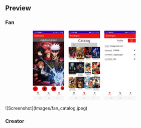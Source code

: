 
## Preview
### Fan
<p align="center">
    <img src="Images/fan_engine.jpeg" alt="Engine" width="100" style="margin-right: 10px;" />
    <img src="Images/fan_catalog.jpeg" alt="Catalog" width="100" style="margin-right: 10px;" />
    <img src="Images/fan_profile.jpeg" alt="Profile" width="100" />
</p>
![Screenshot](Images/fan_catalog.jpeg)

### Creator

